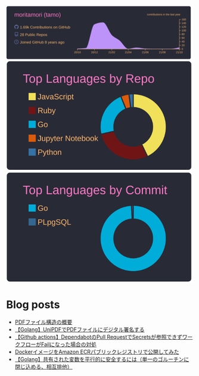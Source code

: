 [![](https://raw.githubusercontent.com/moritamori/moritamori/master/profile-summary-card-output/dracula/0-profile-details.svg)](https://github.com/vn7n24fzkq/github-profile-summary-cards)
[![](https://raw.githubusercontent.com/moritamori/moritamori/master/profile-summary-card-output/dracula/1-repos-per-language.svg)](https://github.com/vn7n24fzkq/github-profile-summary-cards)
[![](https://raw.githubusercontent.com/moritamori/moritamori/master/profile-summary-card-output/dracula/2-most-commit-language.svg)](https://github.com/vn7n24fzkq/github-profile-summary-cards)

# Blog posts
<!-- BLOG-POST-LIST:START -->
- [PDFファイル構造の概要](https://simple-minds-think-alike.moritamorie.com/entry/pdf-structure)
- [【Golang】UniPDFでPDFファイルにデジタル署名する](https://simple-minds-think-alike.moritamorie.com/entry/digital-signature-with-unipdf)
- [【Github actions】DependabotのPull RequestでSecretsが参照できずワークフローがFailになった場合の対処](https://simple-minds-think-alike.moritamorie.com/entry/dependabot-pull-request-fail)
- [DockerイメージをAmazon ECRパブリックレジストリで公開してみた](https://simple-minds-think-alike.moritamorie.com/entry/amazon-ecr-public)
- [【Golang】共有された変数を平行的に安全するには（単一のゴルーチンに閉じ込める、相互排他）](https://simple-minds-think-alike.moritamorie.com/entry/golang-variable-concurrency)
<!-- BLOG-POST-LIST:END -->
